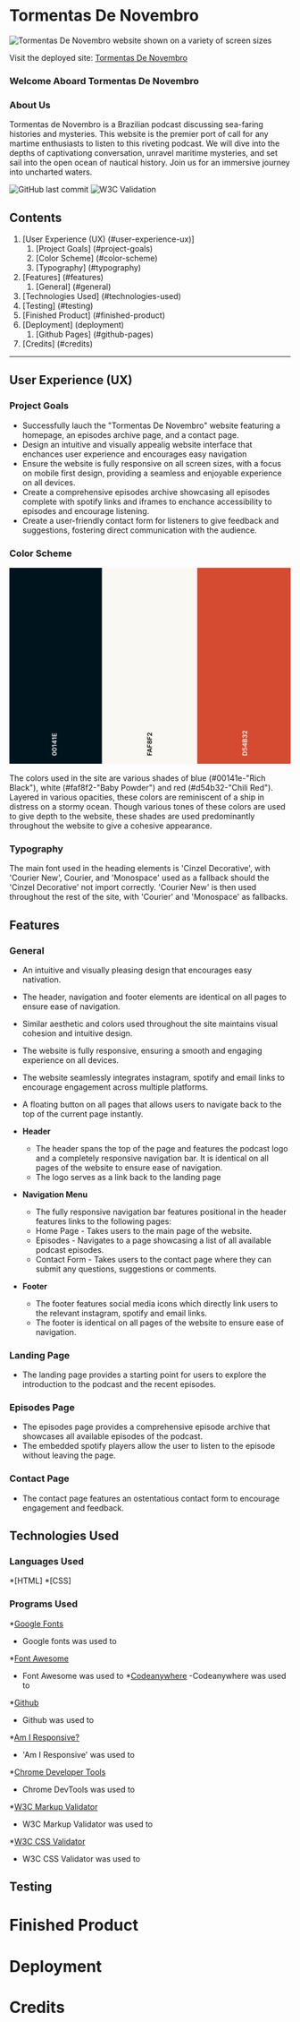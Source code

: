 # Tormentas De Novembro

![Tormentas De Novembro website shown on a variety of screen sizes](assets/images/*)

Visit the deployed site: [Tormentas De Novembro](https://begoodorbelucky.github.io/TormentasDeNovembro/index.html)

### Welcome Aboard Tormentas De Novembro

### About Us

Tormentas de Novembro is a Brazilian podcast discussing sea-faring histories and mysteries. This website is the premier port of call for any martime enthusiasts to listen to this riveting podcast. We will dive into the depths of captivationg conversation, unravel maritime mysteries, and set sail into the open ocean of nautical history. Join us for an immersive journey into uncharted waters.

![GitHub last commit]()
![W3C Validation]()

## Contents

1. [User Experience (UX) (#user-experience-ux)]
   1. [Project Goals] (#project-goals)
   2. [Color Scheme] (#color-scheme)
   3. [Typography] (#typography)
2. [Features] (#features)
   1. [General] (#general)
3. [Technologies Used] (#technologies-used)
4. [Testing] (#testing)
5. [Finished Product] (#finished-product)
6. [Deployment] (deployment)
   1. [Github Pages] (#github-pages)
7. [Credits] (#credits)

***

## User Experience (UX)

### Project Goals

* Successfully lauch the "Tormentas De Novembro" website featuring a homepage, an episodes archive page, and a contact page.
* Design an intuitive and visually appealig website interface that enchances user experience and encourages easy navigation
* Ensure the website is fully responsive on all screen sizes, with a focus on mobile first design, providing a seamless and enjoyable experience on all devices. 
* Create a comprehensive episodes archive showcasing all episodes complete with spotify links and iframes to enchance accessibility to episodes and encourage listening.
* Create a user-friendly contact form for listeners to give feedback and suggestions, fostering direct communication with the audience. 

### Color Scheme 

![Color scheme](assets/readme-files/projectcolorscheme.png)

The colors used in the site are various shades of blue (#00141e-"Rich Black"), white (#faf8f2-"Baby Powder") and red (#d54b32-"Chili Red"). Layered in various opacities, these colors are reminiscent of a ship in distress on a stormy ocean. Though various tones of these colors are used to give depth to the website, these shades are used predominantly throughout the website to give a cohesive appearance.

### Typography 

The main font used in the heading elements is 'Cinzel Decorative', with 'Courier New', Courier, and 'Monospace' used as a fallback should the 'Cinzel Decorative' not import correctly. 'Courier New' is then used throughout the rest of the site, with 'Courier' and 'Monospace' as fallbacks. 

## Features

### General 

* An intuitive and visually pleasing design that encourages easy nativation.
* The header, navigation and footer elements are identical on all pages to ensure ease of navigation.
* Similar aesthetic and colors used throughout the site maintains visual cohesion and intuitive design. 
* The website is fully responsive, ensuring a smooth and engaging experience on all devices.
* The website seamlessly integrates instagram, spotify and email links to encourage engagement across multiple platforms.
* A floating button on all pages that allows users to navigate back to the top of the current page instantly.


* **Header** 
  - The header spans the top of the page and features the podcast logo and a completely responsive navigation bar. It is identical on all pages of the website to ensure ease of navigation.  
  - The logo serves as a link back to the landing page
  
* **Navigation Menu**
  - The fully responsive navigation bar features positional in the header features links to the following pages:
  * Home Page - Takes users to the main page of the website.
  * Episodes - Navigates to a page showcasing a list of all available podcast episodes.
  * Contact Form  - Takes users to the contact page where they can submit any questions, suggestions or comments.
    
* **Footer**
  - The footer features social media icons which directly link users to the relevant instagram, spotify and email links.
  - The footer is identical on all pages of the website to ensure ease of navigation.

### Landing Page
- The landing page provides a starting point for users to explore the introduction to the podcast and the recent episodes.

### Episodes Page
- The episodes page provides a comprehensive episode archive that showcases all available episodes of the podcast.
- The embedded spotify players allow the user to listen to the episode without leaving the page. 

### Contact Page
- The contact page features an ostentatious contact form to encourage engagement and feedback.

## Technologies Used

### Languages Used
*[HTML]
*[CSS]

### Programs Used

*[Google Fonts](https://fonts.google.com/)
   - Google fonts was used to 

*[Font Awesome](https://fontawesome.com/)
   - Font Awesome was used to 
*[Codeanywhere](https://codeanywhere.com/)
   -Codeanywhere was used to 

*[Github](https://github.com/)
   - Github was used to 

*[Am I Responsive?](https://ui.dev/amiresponsive)
   - 'Am I Responsive' was used to 

*[Chrome Developer Tools](https://developer.chrome.com/docs/devtools/)
   - Chrome DevTools was used to 

*[W3C Markup Validator](https://validator.w3.org/)
   - W3C Markup Validator was used to

*[W3C CSS Validator](https://jigsaw.w3.org/css-validator/)
   - W3C CSS Validator was used to
   
## Testing
# Finished Product
# Deployment
# Credits
